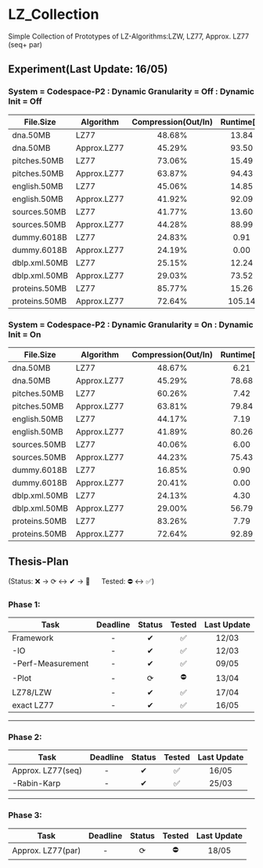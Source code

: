 # LZ_Collection

Simple Collection of Prototypes of LZ-Algorithms:LZW, LZ77, Approx. LZ77 (seq+ par)

## Experiment(Last Update: 16/05)

### System = Codespace-P2 : Dynamic Granularity = Off : Dynamic Init = Off

|File.Size|Algorithm|Compression(Out/In)|Runtime[s]|Factors(#/In)|Memory(Mem[Byte]/In)|
|---------------|---------------|:---------------:|:---------------:|:---------------:|:---------------:|
|dna.50MB|LZ77|48.68%|13.84|7.35%|20.00|
|dna.50MB|Approx.LZ77|45.29%|93.50|11.32%|12.27|
|pitches.50MB|LZ77|73.06%|15.49|11.03%|20.00|
|pitches.50MB|Approx.LZ77|63.87%|94.43|15.97%|14.65|
|english.50MB|LZ77|45.06%|14.85|6.80%|20.00|
|english.50MB|Approx.LZ77|41.92%|92.09|10.48%|8.97|
|sources.50MB|LZ77|41.77%|13.60|6.31%|20.00|
|sources.50MB|Approx.LZ77|44.28%|88.99|11.07%|9.47|
|dummy.6018B|LZ77|24.83%|0.91|7.76%|20.00|
|dummy.6018B|Approx.LZ77|24.19%|0.00|11.05%|8.88|
|dblp.xml.50MB|LZ77|25.15%|12.24|3.80%|20.00|
|dblp.xml.50MB|Approx.LZ77|29.03%|73.52|7.26%|5.54|
|proteins.50MB|LZ77|85.77%|15.26|12.95%|20.00|
|proteins.50MB|Approx.LZ77|72.64%|105.14|18.16%|20.60|


### System = Codespace-P2 : Dynamic Granularity = On : Dynamic Init = On

|File.Size|Algorithm|Compression(Out/In)|Runtime[s]|Factors(#/In)|Memory(Mem[Byte]/In)|
|---------------|---------------|:---------------:|:---------------:|:---------------:|:---------------:|
|dna.50MB|LZ77|48.67%|6.21|7.35%|20.00|
|dna.50MB|Approx.LZ77|45.29%|78.68|11.32%|12.27|
|pitches.50MB|LZ77|60.26%|7.42|19.26%|20.00|
|pitches.50MB|Approx.LZ77|63.81%|79.84|15.97%|14.65|
|english.50MB|LZ77|44.17%|7.19|7.11%|20.00|
|english.50MB|Approx.LZ77|41.89%|80.26|10.48%|8.97|
|sources.50MB|LZ77|40.06%|6.00|6.98%|20.00|
|sources.50MB|Approx.LZ77|44.23%|75.43|11.07%|9.47|
|dummy.6018B|LZ77|16.85%|0.90|9.70%|20.00|
|dummy.6018B|Approx.LZ77|20.41%|0.00|11.05%|9.42|
|dblp.xml.50MB|LZ77|24.13%|4.30|4.22%|20.00|
|dblp.xml.50MB|Approx.LZ77|29.00%|56.79|7.26%|5.54|
|proteins.50MB|LZ77|83.26%|7.79|14.44%|20.00|
|proteins.50MB|Approx.LZ77|72.64%|92.89|18.16%|20.60|

## Thesis-Plan

(Status: ❌ &rarr; ⟳ &harr; ✔ &rarr; 🌟 &nbsp;&nbsp;&nbsp;&nbsp; Tested: ⛔ &harr; ✅)


### Phase 1:
|Task               |Deadline   |Status  |Tested     |Last Update|
|-------------------|:---------:|:------:|:---------:|:---------:|
|Framework          |-          |✔       |✅          |12/03      |
| -IO               |-          |✔       |✅          |12/03      |
| -Perf-Measurement |-          |✔       |✅          |09/05      |
| -Plot             |-          |⟳       |⛔          |13/04      |
|LZ78/LZW           |-          |✔       |✅          |17/04      |
|exact LZ77         |-          |✔       |✅          |16/05      |

---
### Phase 2:
|Task               |Deadline   |Status  |Tested     |Last Update|
|-------------------|:---------:|:------:|:---------:|:---------:|
|Approx. LZ77(seq)  |-          |✔       |✅          |16/05      |
| -Rabin-Karp       |-          |✔       |✅          |25/03      |

---
### Phase 3:
|Task               |Deadline   |Status  |Tested     |Last Update|
|-------------------|:---------:|:------:|:---------:|:---------:|
|Approx. LZ77(par)  |-          |⟳       |⛔          |18/05      |


